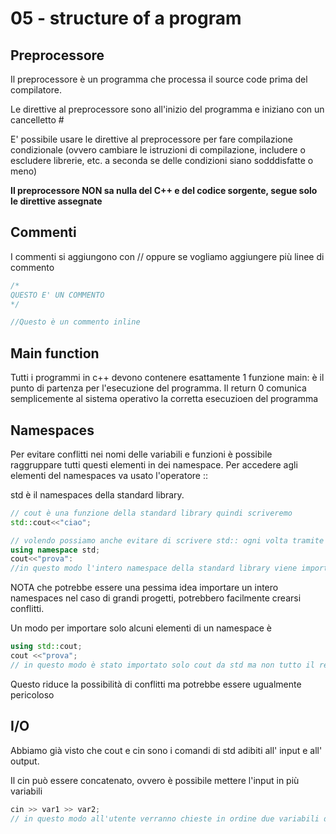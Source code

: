 # 05 - structure of a program

## Preprocessore

Il preprocessore è un programma che processa il source code prima del compilatore.

Le direttive al preprocessore sono all'inizio del programma e iniziano con un cancelletto #

E' possibile usare le direttive al preprocessore per fare compilazione condizionale (ovvero cambiare le istruzioni di compilazione, includere o escludere librerie, etc. a seconda se delle condizioni siano sodddisfatte o meno)

**Il preprocessore NON sa nulla del C++ e del codice sorgente, segue solo le direttive assegnate**

## Commenti

I commenti si aggiungono con // oppure se vogliamo aggiungere più linee di commento

```cpp
/* 
QUESTO E' UN COMMENTO
*/

//Questo è un commento inline
```

## Main function

Tutti i programmi in c++ devono contenere esattamente 1 funzione main: è il punto di partenza per l'esecuzione del programma. Il return 0 comunica semplicemente al sistema operativo la corretta esecuzioen del programma

## Namespaces

Per evitare conflitti nei nomi delle variabili e funzioni è possibile raggruppare tutti questi elementi in dei namespace. Per accedere agli elementi del namespaces va usato l'operatore ::

std è il namespaces della standard library.

```cpp
// cout è una funzione della standard library quindi scriveremo
std::cout<<"ciao";

// volendo possiamo anche evitare di scrivere std:: ogni volta tramite
using namespace std;
cout<<"prova":
//in questo modo l'intero namespace della standard library viene importato e non c'è più bisogno di chiamarlo esplicitamente ogni volta
```

NOTA che potrebbe essere una pessima idea importare un intero namespaces nel caso di grandi progetti, potrebbero facilmente crearsi conflitti.



Un modo per importare solo alcuni elementi di un namespace è

```cpp
using std::cout;
cout <<"prova";
// in questo modo è stato importato solo cout da std ma non tutto il resto degli elementi
```

Questo riduce la possibilità di conflitti ma potrebbe essere ugualmente pericoloso 

## I/O

Abbiamo già visto che cout e cin sono i comandi di std adibiti all' input e all' output.

Il cin può essere concatenato, ovvero è possibile mettere l'input in più variabili

```cpp
cin >> var1 >> var2;
// in questo modo all'utente verranno chieste in ordine due variabili diverse
```

